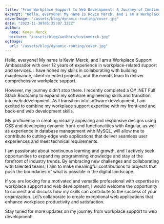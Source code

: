 ```yaml
---
title: "From Workplace Support to Web Development: A Journey of Continuous Learning"
excerpt: "Hello, everyone! My name is Kevin Merck, and I am a Workplace Support Ambassador with over 12 years of experience in workplace-related support and services."
coverImage: "/assets/blog/dynamic-routing/cover.jpg"
date: "2023-11-30T05:35:07.322Z"
author:
  name: Kevin Merck
  picture: "/assets/blog/authors/kevinmerck.jpg"
ogImage:
  url: "/assets/blog/dynamic-routing/cover.jpg"
---
```


Hello, everyone! My name is Kevin Merck, and I am a Workplace Support Ambassador with over 12 years of experience in workplace-related support and services. I have honed my skills in collaborating with building maintenance, client-oriented projects, and the events team to deliver comprehensive workplace support.

However, my journey didn’t stop there. I recently completed a C# .NET Full Stack Bootcamp to expand my software engineering skills and transition into web development. As I transition into software development, I am excited to combine my workplace support expertise with my front-end and back-end web development skills.

My proficiency in creating visually appealing and responsive designs using CSS and developing dynamic front-end functionalities with Angular, as well as experience in database management with MySQL, will allow me to contribute to cutting-edge web applications that deliver seamless user experiences and meet technical requirements.

I am passionate about continuous learning and growth, and I actively seek opportunities to expand my programming knowledge and stay at the forefront of industry trends. By embracing new challenges and collaborating with talented teams, I aim to make meaningful contributions to projects that push the boundaries of what is possible in the digital landscape.

If you are looking for a motivated and versatile professional with expertise in workplace support and web development, I would welcome the opportunity to connect and discuss how my skills can contribute to the success of your organization. Let’s collaborate to create exceptional web applications that enhance workplace productivity and satisfaction.

Stay tuned for more updates on my journey from workplace support to web development!
